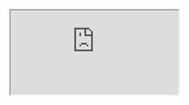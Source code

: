 <html>
  <body>
<script type='text/javascript'>
	function initEmbeddedMessaging() {
		try {
			embeddedservice_bootstrap.settings.language = 'en_US'; // For example, enter 'en' or 'en-US'

			embeddedservice_bootstrap.init(
				'00D5h00000932o6',
				'MessageFlowDeployment',
				'https://forcecom146-dev-ed.develop.my.site.com/ESWMessageFlowDeployment1718028642963',
				{
					scrt2URL: 'https://forcecom146-dev-ed.develop.my.salesforce-scrt.com'
				}
			);
		} catch (err) {
			console.error('Error loading Embedded Messaging: ', err);
		}
	};
</script>
<script type='text/javascript' src='https://forcecom146-dev-ed.develop.my.site.com/ESWMessageFlowDeployment1718028642963/assets/js/bootstrap.min.js' onload='initEmbeddedMessaging()'></script>
 <iframe is="x-frame-bypass" src="https://forcecom146-dev-ed.develop.my.site.com"></iframe>
  </body>
</html>
